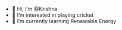 - 👋 Hi, I’m @Krishna
- 👀 I’m interested in playing cricket
- 🌱 I’m currently learning Renewable Energy


